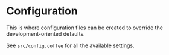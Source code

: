 # Configuration

This is where configuration files can be created to override the
development-oriented defaults.

See `src/config.coffee` for all the available settings. 
